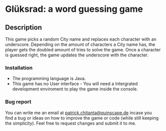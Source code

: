 # Glüksrad: a word guessing game

## Description
This game picks a random City name and replaces each character with an underscore. 
Depending on the amount of characters a City name has, the player gets the doubled amount of tries to solve the game.
Once a character is guessed right, the game updates the underscore with the character.

### Installation

- The programming language is Java.
- This game has no User interface - You will need a Intergrated development enviroment to play the game inside the console.

### Bug report

You can write me an email at patrick.chitanta@quinscape.de incase you find a bug or ideas on how to improve the game or code (while still keeping the simplicity).
Feel free to request changes and submit it to me. 


